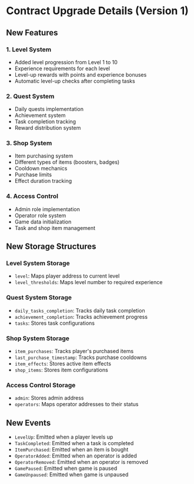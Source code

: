 # Contract Upgrade Details (Version 1)

## New Features

### 1. Level System

- Added level progression from Level 1 to 10
- Experience requirements for each level
- Level-up rewards with points and experience bonuses
- Automatic level-up checks after completing tasks

### 2. Quest System

- Daily quests implementation
- Achievement system
- Task completion tracking
- Reward distribution system

### 3. Shop System

- Item purchasing system
- Different types of items (boosters, badges)
- Cooldown mechanics
- Purchase limits
- Effect duration tracking

### 4. Access Control

- Admin role implementation
- Operator role system
- Game data initialization
- Task and shop item management

## New Storage Structures

### Level System Storage

- `level`: Maps player address to current level
- `level_thresholds`: Maps level number to required experience

### Quest System Storage

- `daily_tasks_completion`: Tracks daily task completion
- `achievement_completion`: Tracks achievement progress
- `tasks`: Stores task configurations

### Shop System Storage

- `item_purchases`: Tracks player's purchased items
- `last_purchase_timestamp`: Tracks purchase cooldowns
- `item_effects`: Stores active item effects
- `shop_items`: Stores item configurations

### Access Control Storage

- `admin`: Stores admin address
- `operators`: Maps operator addresses to their status

## New Events

- `LevelUp`: Emitted when a player levels up
- `TaskCompleted`: Emitted when a task is completed
- `ItemPurchased`: Emitted when an item is bought
- `OperatorAdded`: Emitted when an operator is added
- `OperatorRemoved`: Emitted when an operator is removed
- `GamePaused`: Emitted when game is paused
- `GameUnpaused`: Emitted when game is unpaused
